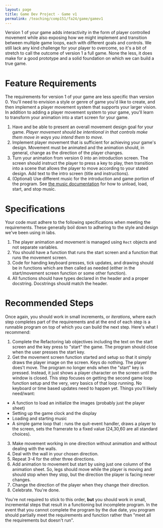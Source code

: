 ```yaml
---
layout: page
title: Game Dev Project - Game v1
permalink: /teaching/comp151/fa24/game/gamev1
---
```


Version 1 of your game adds interactivity in the form of player controlled movement while also exposing how we might implement and transition between multiple game loops, each with different goals and controls. We still lack any kind challenge for your player to overcome, so it's a bit of stretch to call the outcome of version 1 a full game. None the less, it does make for a good prototype and a solid foundation on which we can build a true game.

# Feature Requirements

The requirements for version 1 of your game are less specific than version 0. You'll need to envision a style or genre of game you'd like to create, and then implement a player movement system that supports your larger vision. In addition to adding a player movement system to your game, you'll learn to transform your animation into a start screen for your game.

  1. Have and be able to present an overall movement design goal for your game. *Player movement should be intentional in that controls make them move in ways you intend them to move.*
  2. Implement player movement that is sufficient for achieving your game's design. Movement must be animated and the animation should, in general, change as the direction of the player changes. 
  3. Turn your animation from version 0 into an introduction screen. The screen should instruct the player to press a key to play, then transition into a scene that allows the player to move according to your stated design. Add text to the intro screen (title and instructions).
  4. (Optional) Use different music for the introduction and game portion of the program. See [the music documentation](https://www.pygame.org/docs/ref/music.html) for how to unload, load, start, and stop music.

# Specifications

Your code must adhere to the following specifications when meeting the requirements. These generally boil down to adhering to the style and design we've been using in labs. 

  1. The player animation and movement is managed using `Rect` objects and not separate variables. 
  2. You should have a function that runs the start screen and a function that runs the movement screen.  
  3. Code for handing keyboard presses, tick updates, and drawing should be in functions which are then called as needed (either in the start/movement screen function or some other function). 
  4. All functions should have types declared in the header and a proper docstring. Docstrings should match the header. 


# Recommended Steps

Once again, you should work in small increments, or *iterations*, where each step completes part of the requirements and at the end of each step is a runnable program on top of which you can build the next step. Here's what I recommend:

1. Complete the Refactoring lab objectives including the text on the start screen and the key press to "start" the game. The program should close when the user presses the start key.
2. Get the movement screen function started and setup so that it simply draws the player image on the screen. Keys do nothing. The player does't move. The program no longer ends when the "start" key is pressed. Instead, it just shows a player character on the screen until the window is closed.  This step focuses on getting the second game loop function setup and the very, very basics of that loop running. No keyboard or time based updates need to happen yet. Things you'll likely need/want:
  * A function to load an initialize the images (probably just the player sheet)
  * Setting up the game clock and the display 
  * Loading and starting music
  * A simple game loop that : runs the  quit-event handler, draws a player to the screen, sets the framerate to a fixed value (24,30,60 are all standard choices). 
3. Make movement working in one direction without animation and without dealing with the walls. 
4. Deal with the wall in your chosen direction. 
5. Repeat 3-4 for the other three directions. 
6. Add animation to movement but start by using just one column of the animation sheet.  So, legs should move while the player is moving and should stop when they stop, but the direction the player is facing never changes. 
7. Change the direction of the player when they change their direction. 
8. Celebrate. You're done. 

You're not required to stick to this order, **but** you should work in small, incremental steps that result in a functioning but incomplete program. In the event that you cannot complete the program by the due date, you program should partially meet the requirements and function rather than "meet all the requirements but doesn't run".  